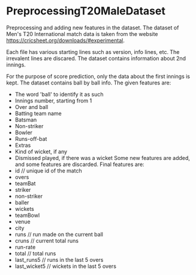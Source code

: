 # PreprocessingT20MaleDataset
Preprocessing and adding new features in the dataset.
The dataset of Men's T20 International match data is taken from the website https://cricsheet.org/downloads/#experimental. 

Each file has various starting lines such as version, info lines, etc. The irrevalent lines are discared. The dataset contains information about 2nd innings. 

For the purpose of score prediction, only the data about the first innings is kept. The dataset contains ball by ball info. The given features are:
  * The word 'ball' to identify it as such
  * Innings number, starting from 1
  * Over and ball
  * Batting team name
  * Batsman
  * Non-striker
  * Bowler
  * Runs-off-bat
  * Extras
  * Kind of wicket, if any
  * Dismissed played, if there was a wicket
Some new features are added, and some features are discarded. Final features are:
  * id // unique id of the match
  * overs
  * teamBat
  * striker	
  * non-striker	
  * baller	
  * wickets	
  * teamBowl	
  * venue	
  * city	
  * runs	// run made on the current ball
  * cruns	// current total runs
  * run-rate
  * total	// total runs
  * last_runs5	// runs in the last 5 overs
  * last_wicket5 // wickets in the last 5 overs

 
  
  
  


